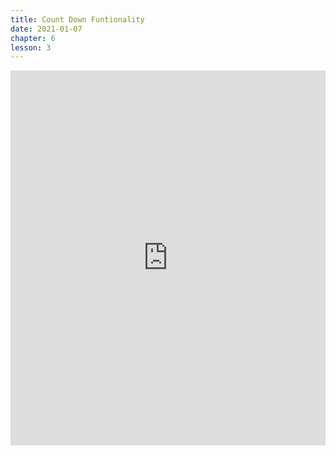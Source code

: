 ```yaml
---
title: Count Down Funtionality
date: 2021-01-07
chapter: 6
lesson: 3
---
```


<iframe width="100%" height="600" src="https://www.youtube.com/embed/ZC4VDRNNGBE?list=PLlvgXQiqkT5AiY4-JkYuOj91aO8MBJpQE" title="YouTube video player" frameborder="0" allow="accelerometer; autoplay; clipboard-write; encrypted-media; gyroscope; picture-in-picture" allowfullscreen></iframe>